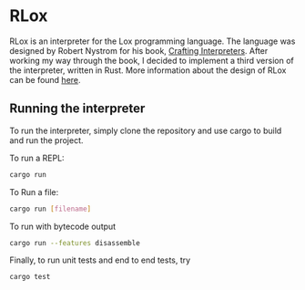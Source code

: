 # RLox

RLox is an interpreter for the Lox programming language. The language was designed by Robert Nystrom for his book, [Crafting Interpreters](http://craftinginterpreters.com/). After working my way through the book, I decided to implement a third version of the interpreter, written in Rust. More information about the design of RLox can be found [here](https://pulpdrew.com/rlox).

## Running the interpreter

To run the interpreter, simply clone the repository and use cargo to build and run the project.

To run a REPL:
```sh
cargo run
```

To Run a file:
```sh
cargo run [filename]
```

To run with bytecode output
```sh
cargo run --features disassemble
```

Finally, to run unit tests and end to end tests, try
```sh
cargo test
```